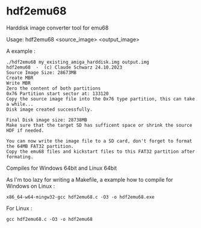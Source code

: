 # hdf2emu68
Harddisk image converter tool for emu68

Usage: hdf2emu68 <source_image> <output_image>

A example :
```
./hdf2emu68 my_existing_amiga_harddisk.img output.img
hdf2emu68  -  (c) Claude Schwarz 24.10.2023
Source Image Size: 28673MB
Create MBR
Write MBR
Zero the content of both partitions
0x76 Partition start sector at: 133120
Copy the source image file into the 0x76 type partition, this can take a while...
Disk image created successfully.

Final Disk image size: 28738MB
Make sure that the target SD has sufficent space or shrink the source HDF if needed.

You can now write the image file to a SD card, don't forget to format the 64MB FAT32 partition.
Copy the emu68 files and kickstart files to this FAT32 partition after formating.
```

Compiles for Windows 64bit and Linux 64bit

As I'm too lazy for writing a Makefile, a example how to compile for Windows on Linux :
```
x86_64-w64-mingw32-gcc hdf2emu68.c -O3 -o hdf2emu68.exe
```

For Linux :
```
gcc hdf2emu68.c -O3 -o hdf2emu68
```
